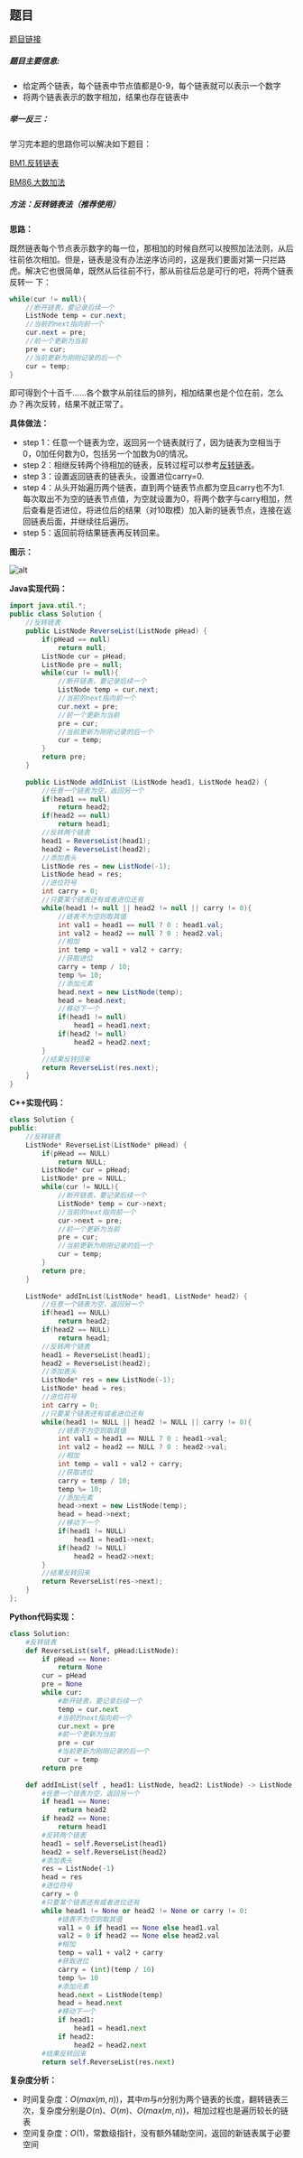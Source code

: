 ## 题目
[题目链接](https://www.nowcoder.com/practice/c56f6c70fb3f4849bc56e33ff2a50b6b?tpId=295&tqId=1008772&sourceUrl=/exam/oj&channenl=wgithub&fromPut=wgithub)

##### 题目主要信息:
- 给定两个链表，每个链表中节点值都是0-9，每个链表就可以表示一个数字
- 将两个链表表示的数字相加，结果也存在链表中

##### 举一反三：

学习完本题的思路你可以解决如下题目：

[BM1.反转链表](https://www.nowcoder.com/practice/75e878df47f24fdc9dc3e400ec6058ca?tpId=295&tqId=23286)

[BM86.大数加法](https://www.nowcoder.com/practice/11ae12e8c6fe48f883cad618c2e81475?tpId=295&tqId=1061819)

##### 方法：反转链表法（推荐使用）

**思路：**

既然链表每个节点表示数字的每一位，那相加的时候自然可以按照加法法则，从后往前依次相加。但是，链表是没有办法逆序访问的，这是我们要面对第一只拦路虎。解决它也很简单，既然从后往前不行，那从前往后总是可行的吧，将两个链表反转一
下：
```java
while(cur != null){
    //断开链表，要记录后续一个
    ListNode temp = cur.next;
    //当前的next指向前一个
    cur.next = pre; 
    //前一个更新为当前
    pre = cur; 
    //当前更新为刚刚记录的后一个
    cur = temp; 
}
```

即可得到个十百千……各个数字从前往后的排列，相加结果也是个位在前，怎么办？再次反转，结果不就正常了。

**具体做法：**

- step 1：任意一个链表为空，返回另一个链表就行了，因为链表为空相当于0，0加任何数为0，包括另一个加数为0的情况。
- step 2：相继反转两个待相加的链表，反转过程可以参考[反转链表](https://www.nowcoder.com/practice/75e878df47f24fdc9dc3e400ec6058ca?tpId=295&tqId=23286)。
- step 3：设置返回链表的链表头，设置进位carry=0.
- step 4：从头开始遍历两个链表，直到两个链表节点都为空且carry也不为1. 每次取出不为空的链表节点值，为空就设置为0，将两个数字与carry相加，然后查看是否进位，将进位后的结果（对10取模）加入新的链表节点，连接在返回链表后面，并继续往后遍历。
- step 5：返回前将结果链表再反转回来。

**图示：**

![alt](https://uploadfiles.nowcoder.com/images/20220224/397721558_1645699984674/86282949AA9A246CD33BCC1F4201440B)

**Java实现代码：**
```java
import java.util.*;
public class Solution {
    //反转链表
    public ListNode ReverseList(ListNode pHead) { 
        if(pHead == null)
            return null;
        ListNode cur = pHead;
        ListNode pre = null;
        while(cur != null){
            //断开链表，要记录后续一个
            ListNode temp = cur.next;
            //当前的next指向前一个
            cur.next = pre; 
            //前一个更新为当前
            pre = cur; 
            //当前更新为刚刚记录的后一个
            cur = temp; 
        }
        return pre;
    }
    
    public ListNode addInList (ListNode head1, ListNode head2) {
        //任意一个链表为空，返回另一个
        if(head1 == null) 
            return head2;
        if(head2 == null)
            return head1;
        //反转两个链表
        head1 = ReverseList(head1); 
        head2 = ReverseList(head2);
        //添加表头
        ListNode res = new ListNode(-1); 
        ListNode head = res;
        //进位符号
        int carry = 0; 
        //只要某个链表还有或者进位还有
        while(head1 != null || head2 != null || carry != 0){ 
            //链表不为空则取其值
            int val1 = head1 == null ? 0 : head1.val; 
            int val2 = head2 == null ? 0 : head2.val;
            //相加
            int temp = val1 + val2 + carry; 
            //获取进位
            carry = temp / 10; 
            temp %= 10; 
            //添加元素
            head.next = new ListNode(temp); 
            head = head.next;
            //移动下一个
            if(head1 != null) 
                head1 = head1.next;
            if(head2 != null)
                head2 = head2.next;
        }
        //结果反转回来
        return ReverseList(res.next); 
    }
}
```
**C++实现代码：**
```cpp
class Solution {
public:
    //反转链表
    ListNode* ReverseList(ListNode* pHead) { 
        if(pHead == NULL)
            return NULL;
        ListNode* cur = pHead;
        ListNode* pre = NULL;
        while(cur != NULL){
            //断开链表，要记录后续一个
            ListNode* temp = cur->next; 
            //当前的next指向前一个
            cur->next = pre; 
            //前一个更新为当前
            pre = cur; 
            //当前更新为刚刚记录的后一个
            cur = temp; 
        }
        return pre;
    }
    
    ListNode* addInList(ListNode* head1, ListNode* head2) {
        //任意一个链表为空，返回另一个
        if(head1 == NULL) 
            return head2;
        if(head2 == NULL)
            return head1;
        //反转两个链表
        head1 = ReverseList(head1); 
        head2 = ReverseList(head2);
        //添加表头
        ListNode* res = new ListNode(-1); 
        ListNode* head = res;
        //进位符号
        int carry = 0; 
        //只要某个链表还有或者进位还有
        while(head1 != NULL || head2 != NULL || carry != 0){ 
            //链表不为空则取其值
            int val1 = head1 == NULL ? 0 : head1->val; 
            int val2 = head2 == NULL ? 0 : head2->val;
            //相加
            int temp = val1 + val2 + carry; 
            //获取进位
            carry = temp / 10; 
            temp %= 10; 
            //添加元素
            head->next = new ListNode(temp); 
            head = head->next;
            //移动下一个
            if(head1 != NULL) 
                head1 = head1->next;
            if(head2 != NULL)
                head2 = head2->next;
        }
        //结果反转回来
        return ReverseList(res->next); 
    }
};
```
**Python代码实现：**
```python
class Solution:
    #反转链表
    def ReverseList(self, pHead:ListNode): 
        if pHead == None:
            return None
        cur = pHead
        pre = None
        while cur:
            #断开链表，要记录后续一个
            temp = cur.next 
            #当前的next指向前一个
            cur.next = pre 
            #前一个更新为当前
            pre = cur 
            #当前更新为刚刚记录的后一个
            cur = temp 
        return pre
    
    def addInList(self , head1: ListNode, head2: ListNode) -> ListNode:
        #任意一个链表为空，返回另一个
        if head1 == None: 
            return head2
        if head2 == None:
            return head1
        #反转两个链表
        head1 = self.ReverseList(head1) 
        head2 = self.ReverseList(head2)
        #添加表头
        res = ListNode(-1) 
        head = res
        #进位符号
        carry = 0 
        #只要某个链表还有或者进位还有
        while head1 != None or head2 != None or carry != 0: 
            #链表不为空则取其值
            val1 = 0 if head1 == None else head1.val 
            val2 = 0 if head2 == None else head2.val
            #相加
            temp = val1 + val2 + carry 
            #获取进位
            carry = (int)(temp / 10) 
            temp %= 10
            #添加元素
            head.next = ListNode(temp) 
            head = head.next
            #移动下一个
            if head1: 
                head1 = head1.next
            if head2:
                head2 = head2.next
        #结果反转回来
        return self.ReverseList(res.next) 
```

**复杂度分析：**
- 时间复杂度：$O(max(m,n))$，其中$m$与$n$分别为两个链表的长度，翻转链表三次，复杂度分别是$O(n)$、$O(m)$、$O(max(m,n))$，相加过程也是遍历较长的链表
- 空间复杂度：$O(1)$，常数级指针，没有额外辅助空间，返回的新链表属于必要空间